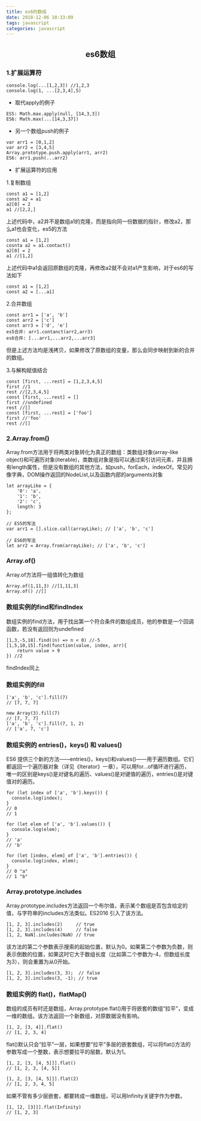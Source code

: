 ```yaml
---
title: es6的数组
date: 2018-12-06 10:33:09
tags: javascript
categories: javascript
---
```


## <center>es6数组</center>

### 1.扩展运算符
```
console.log(...[1,2,3]) //1,2,3
console.log(1, ...[2,3,4],5)
```

- 取代apply的例子

```
ES5: Math.max.apply(null, [14,3,3])
ES6: Math.max(...[14,3,37])
```

- 另一个数组push的例子

```
var arr1 = [0,1,2]
var arr2 = [3,4,5]
Array.prototype.push.apply(arr1, arr2)
ES6: arr1.push(...arr2)
```
- 扩展运算符的应用    
<!--more -->
1.复制数组

```
const a1 = [1,2]
const a2 = a1
a2[0] = 2
a1 //[2,2,]
```
上述代码中，a2并不是数组a1的克隆，而是指向同一份数据的指针，修改a2，那么a1也会变化，es5的方法
```
const a1 = [1,2]
cosnta a2 = a1.contact()
a2[0] = 2
a1 //[1,2]
```
上述代码中a1会返回原数组的克隆，再修改a2就不会对a1产生影响，对于es6的写法如下
```
const a1 = [1,2]
const a2 = [...a1]
```

2.合并数组

```
const arr1 = ['a', 'b']
const arr2 = ['c']
const arr3 = ['d', 'e']
es5合并: arr1.contanct(arr2,arr3)
es6合并: [...arr1,...arr2,...arr3]
```
但是上述方法均是浅拷贝，如果修改了原数组的变量，那么会同步映射到新的合并的数组。

3.与解构赋值结合
```
const [first, ...rest] = [1,2,3,4,5]
first //1
rest //[2,3,4,5]
const [first, ...rest] = []
first //undefined
rest //[]
const [first, ...rest] = ['foo']
first //'foo'
rest //[]
```
### 2.Array.from()
Array.from方法用于将两类对象转化为真正的数组：类数组对象(array-like object)和可遍历对象(iterable)，类数组对象是指可以通过索引访问元素，并且拥有length属性，但是没有数组的其他方法，如push，forEach，indexOf。常见的像字典，DOM操作返回的NodeList,以及函数内部的arguments对象
```
let arrayLike = {
    '0': 'a',
    '1': 'b',
    '2': 'c',
    length: 3
};

// ES5的写法
var arr1 = [].slice.call(arrayLike); // ['a', 'b', 'c']

// ES6的写法
let arr2 = Array.from(arrayLike); // ['a', 'b', 'c']
```
### Array.of()
Array.of方法将一组值转化为数组
```
Array.of(1,11,3) //[1,11,3]
Array.of() //[]
```
### 数组实例的find和findIndex
数组实例的find方法，用于找出第一个符合条件的数组成员，他的参数是一个回调函数，若没有返回则为undefined
```
[1,3,-5,18].find((n) => n < 0) //-5
[1,5,10,15].find(function(value, index, arr){
    return value > 9
}) //2
```
findIndex同上
### 数组实例的fill
```
['a', 'b', 'c'].fill(7)
// [7, 7, 7]

new Array(3).fill(7)
// [7, 7, 7]
['a', 'b', 'c'].fill(7, 1, 2)
// ['a', 7, 'c']
```
### 数组实例的 entries()，keys() 和 values()
ES6 提供三个新的方法——entries()，keys()和values()——用于遍历数组。它们都返回一个遍历器对象（详见《Iterator》一章），可以用for...of循环进行遍历，唯一的区别是keys()是对键名的遍历、values()是对键值的遍历，entries()是对键值对的遍历。

```
for (let index of ['a', 'b'].keys()) {
  console.log(index);
}
// 0
// 1

for (let elem of ['a', 'b'].values()) {
  console.log(elem);
}
// 'a'
// 'b'

for (let [index, elem] of ['a', 'b'].entries()) {
  console.log(index, elem);
}
// 0 "a"
// 1 "b"
```

### Array.prototype.includes
Array.prototype.includes方法返回一个布尔值，表示某个数组是否包含给定的值，与字符串的includes方法类似。ES2016 引入了该方法。

```
[1, 2, 3].includes(2)     // true
[1, 2, 3].includes(4)     // false
[1, 2, NaN].includes(NaN) // true
```
该方法的第二个参数表示搜索的起始位置，默认为0。如果第二个参数为负数，则表示倒数的位置，如果这时它大于数组长度（比如第二个参数为-4，但数组长度为3），则会重置为从0开始。
```
[1, 2, 3].includes(3, 3);  // false
[1, 2, 3].includes(3, -1); // true
```
### 数组实例的 flat()，flatMap()
数组的成员有时还是数组，Array.prototype.flat()用于将嵌套的数组“拉平”，变成一维的数组。该方法返回一个新数组，对原数据没有影响。
```
[1, 2, [3, 4]].flat()
// [1, 2, 3, 4]
```
flat()默认只会“拉平”一层，如果想要“拉平”多层的嵌套数组，可以将flat()方法的参数写成一个整数，表示想要拉平的层数，默认为1。
```
[1, 2, [3, [4, 5]]].flat()
// [1, 2, 3, [4, 5]]

[1, 2, [3, [4, 5]]].flat(2)
// [1, 2, 3, 4, 5]
```
如果不管有多少层嵌套，都要转成一维数组，可以用Infinity关键字作为参数。
```
[1, [2, [3]]].flat(Infinity)
// [1, 2, 3]
```